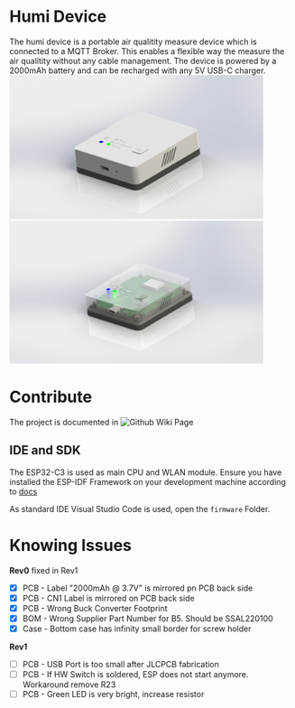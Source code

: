 # Humi Device
The humi device is a portable air qualitity measure device which is connected to a MQTT Broker. This enables
a flexible way the measure the air qualitity without any cable management. The device is powered by a 2000mAh battery
and can be recharged with any 5V USB-C charger.<br />
<img src="docs/HumiDevice.JPG" width="450px"/>
<img src="docs/HumiDevice_intern.JPG" width="450px"/>

# Contribute
The project is documented in ![Github Wiki Page](https://github.com/ARQMS/arqms-device/wiki)


## IDE and SDK
The ESP32-C3 is used as main CPU and WLAN module. Ensure you have installed the ESP-IDF Framework on your 
development machine according to [docs](https://docs.espressif.com/projects/esp-idf/en/latest/esp32c3/get-started/index.html#step-1-install-prerequisites)

As standard IDE Visual Studio Code is used, open the `firmware` Folder.


# Knowing Issues
**Rev0** fixed in Rev1
- [x] PCB - Label "2000mAh @ 3.7V" is mirrored pn PCB back side
- [x] PCB - CN1 Label is mirrored on PCB back side
- [x] PCB - Wrong Buck Converter Footprint
- [x] BOM - Wrong Supplier Part Number for B5. Should be SSAL220100
- [x] Case - Bottom case has infinity small border for screw holder

**Rev1**
- [ ] PCB - USB Port is too small after JLCPCB fabrication
- [ ] PCB - If HW Switch is soldered, ESP does not start anymore. Workaround remove R23
- [ ] PCB - Green LED is very bright, increase resistor

